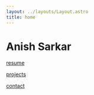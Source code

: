 ```yaml
---
layout: ../layouts/Layout.astro
title: home 
---
```

<!-- Markdown Preview - https://dillinger.io/ -->

# Anish Sarkar 

[resume](https://localhost)

[projects](https://localhost)

[contact](/localhost)
